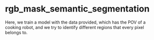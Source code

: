 # rgb_mask_semantic_segmentation
Here, we train a model with the data provided, which has the POV of a cooking robot, and we try to identify different regions that every pixel belongs to. 
